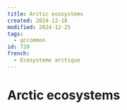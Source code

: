 ```yaml
---
title: Arctic ecosystems
created: 2024-12-18
modified: 2024-12-25
tags:
  - gccommon
id: 720
french:
  - Ecosysteme arctique
---
```

# Arctic ecosystems
